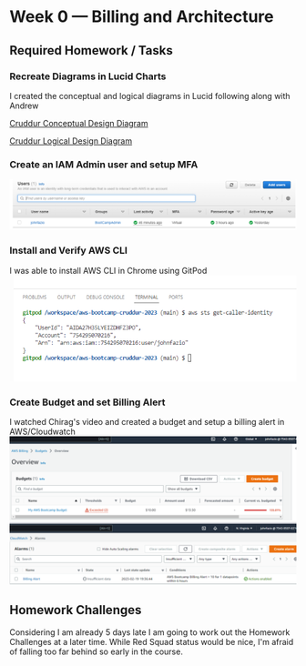# Week 0 — Billing and Architecture

## Required Homework / Tasks

### Recreate Diagrams in Lucid Charts

I created the conceptual and logical diagrams in Lucid following along with Andrew 

[Cruddur Conceptual Design Diagram](https://lucid.app/lucidchart/a22940b3-a66d-4d8e-b8af-c0f85a563838/edit?viewport_loc=45%2C-116%2C2087%2C985%2C0_0&invitationId=inv_5ec5920c-42bb-45b8-bd3c-5dc44f76e7960)

[Cruddur Logical Design Diagram](https://lucid.app/lucidchart/a4e519aa-039f-4c00-b23c-66b49386e364/edit?viewport_loc=-252%2C304%2C2219%2C1065%2C0_0&invitationId=inv_046fae6f-acac-4600-b8e7-96ab94b3d8e8)

### Create an IAM Admin user and setup MFA

![Proof of IAM admin user with MFA](assets/setup-iam-user-and-mfa.png)

### Install and Verify AWS CLI

I was able to install AWS CLI in Chrome using GitPod
![Proof of AWS CLI Installation](assets/proof-of-aws-cli-gitpod-and-admin-user.png)

### Create Budget and set Billing Alert

I watched Chirag's video and created a budget and setup a billing alert in AWS/Cloudwatch
![Proof of AWS Budget](assets/aws-monthly-budget.png)
![Proof of AWS Billing Alert](assets/aws-cloudwatch-billing-alert.png)

## Homework Challenges

Considering I am already 5 days late I am going to work out the Homework Challenges at a later time.  While Red Squad status would be nice, I'm afraid of falling too far behind so early in the course.

